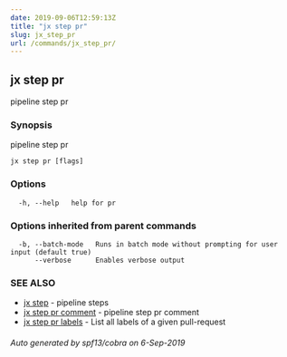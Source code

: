 ```yaml
---
date: 2019-09-06T12:59:13Z
title: "jx step pr"
slug: jx_step_pr
url: /commands/jx_step_pr/
---
```

## jx step pr

pipeline step pr

### Synopsis

pipeline step pr

```
jx step pr [flags]
```

### Options

```
  -h, --help   help for pr
```

### Options inherited from parent commands

```
  -b, --batch-mode   Runs in batch mode without prompting for user input (default true)
      --verbose      Enables verbose output
```

### SEE ALSO

* [jx step](/commands/jx_step/)	 - pipeline steps
* [jx step pr comment](/commands/jx_step_pr_comment/)	 - pipeline step pr comment
* [jx step pr labels](/commands/jx_step_pr_labels/)	 - List all labels of a given pull-request

###### Auto generated by spf13/cobra on 6-Sep-2019
